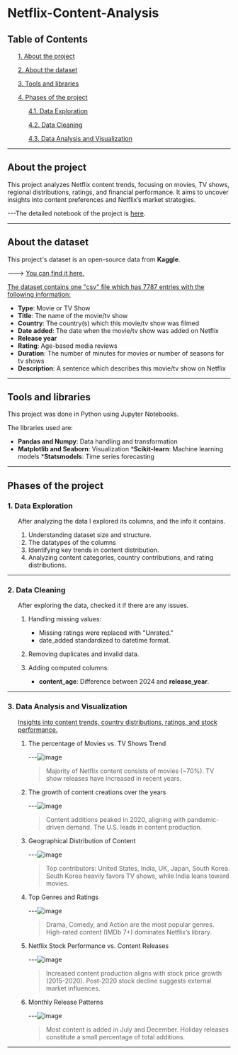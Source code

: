 # Netflix-Content-Analysis
## __Table of Contents__ ##
<ul>

[1. About the project](#about-the-project)

[2. About the dataset](#about-the-dataset)

[3. Tools and libraries](#tools-and-libraries)

[4. Phases of the project](#phases-of-the-project)

<ul>

  [4.1. Data Exploration](#1-data-exploration)

  [4.2. Data Cleaning](#2-data-cleaning)

  [4.3. Data Analysis and Visualization](#3-data-analysis-and-visualization)

</ul>

</ul>

<hr>

## __About the project__ ##
This project analyzes Netflix content trends, focusing on movies, TV shows, regional distributions, ratings, and financial performance. It aims to uncover insights into content preferences and Netflix’s market strategies.
<br>

---The detailed notebook of the project is [here](Analyzing%20Netflix%20Data.ipynb).

<hr>

## __About the dataset__ ##
This project's dataset is an open-source data from __Kaggle__.
<br>

---> [You can find it here.](https://www.kaggle.com/datasets/shivamb/netflix-shows)

<u>
The dataset contains one "csv" file which has 7787 entries with the following information:
</u>

* __Type__: Movie or TV Show
* __Title__: The name of the movie/tv show
* __Country__: The country(s) which this movie/tv show was filmed
* __Date added__: The date when the movie/tv show was added on Netflix
* __Release year__
* __Rating__: Age-based media reviews
* __Duration__: The number of minutes for movies or number of seasons for tv shows
* __Description__: A sentence which describes this movie/tv show on Netflix

<hr>

## __Tools and libraries__ ##
This project was done in Python using Jupyter Notebooks.

The libraries used are:
* __Pandas and Numpy__: Data handling and transformation
* __Matplotlib and Seaborn__: Visualization
*__Scikit-learn__: Machine learning models
*__Statsmodels__: Time series forecasting

<hr>

## __Phases of the project__ ##
### 1. Data Exploration ###

<ul>

After analyzing the data I explored its columns, and the info it contains.

1. Understanding dataset size and structure.
2. The datatypes of the columns
3. Identifying key trends in content distribution.
4. Analyzing content categories, country contributions, and rating distributions.

</ul>

<hr>

### 2. Data Cleaning ###

<ul>

After exploring the data, checked it if there are any issues.

1. Handling missing values:
  
    * Missing ratings were replaced with "Unrated."
    * date_added standardized to datetime format.

2. Removing duplicates and invalid data.

3. Adding computed columns:

   * __content_age__: Difference between 2024 and __release_year__.

</ul>

<hr>

### 3. Data Analysis and Visualization ###

<ul>

<u>
Insights into content trends, country distributions, ratings, and stock performance.
</u>

1. The percentage of Movies vs. TV Shows Trend

  <ul>
  
  ---![image](https://user-images.githubusercontent.com/70551007/222007443-a711f14f-7d65-4149-97bf-0f33afc9ae99.png)

  > Majority of Netflix content consists of movies (~70%).
  > TV show releases have increased in recent years.
  
  </ul>


2. The growth of content creations over the years

  <ul>
  
  ---![image](https://user-images.githubusercontent.com/70551007/222007386-455595d6-92fa-4f07-bf9b-733f9f85434a.png)

  > Content additions peaked in 2020, aligning with pandemic-driven demand.
  > The U.S. leads in content production.
  
  </ul>

3. Geographical Distribution of Content
  <ul>
  
  ---![image](https://user-images.githubusercontent.com/70551007/222007273-1352b673-4c90-4e8d-a07c-445333d3be0d.png)

  > Top contributors: United States, India, UK, Japan, South Korea.
  > South Korea heavily favors TV shows, while India leans toward movies.
  
  </ul>

4. Top Genres and Ratings
  <ul>
  
  ---![image](https://user-images.githubusercontent.com/70551007/222007153-a06c604d-2f47-44e7-acbb-9c53a5869854.png)

  > Drama, Comedy, and Action are the most popular genres.
  > High-rated content (IMDb 7+) dominates Netflix’s library.
  
  </ul>

5. Netflix Stock Performance vs. Content Releases
  <ul>
  
  ---![image](https://user-images.githubusercontent.com/70551007/222006781-0a5e77a2-6564-41c1-9d86-eba8100c9341.png)
  
  > Increased content production aligns with stock price growth (2015-2020).
  > Post-2020 stock decline suggests external market influences.
  
  </ul>
  
6. Monthly Release Patterns
  <ul>
  
  ---![image](https://user-images.githubusercontent.com/70551007/222006721-3aaac1cc-3851-4a1a-b752-9ff7ce5ddd09.png)

  > Most content is added in July and December.
  > Holiday releases constitute a small percentage of total additions.

  </ul>

</ul>

<hr>